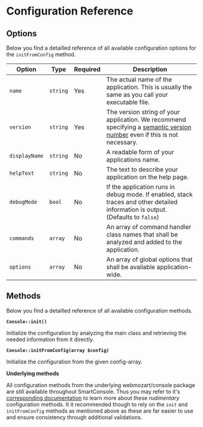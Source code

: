 <h1>Configuration Reference</h1>

## Options

Below you find a detailled reference of all available configuration options for the `initFromConfig` method.

| Option | Type | Required | Description |
|---------------|----------|----------|-------------------------------------------------------------------------------------------------------------------------------------------------|
| `name` | `string` | Yes | The actual name of the application. This is usually the same as you call your executable file. |
| `version` | `string` | Yes | The version string of your application. We recommend specifying a [semantic version number](https://semver.org/) even if this is not necessary. |
| `displayName` | `string` | No | A readable form of your applications name. |
| `helpText` | `string` | No | The text to describe your application on the help page. |
| `debugMode` | `bool` | No | If the application runs in debug mode. If enabled, stack traces and other detailed information is output. (Defaults to `false`) |
| `commands` | `array` | No | An array of command handler class names that shall be analyzed and added to the application. |
| `options` | `array` | No | An array of global options that shall be available application-wide. |

## Methods

Below you find a detailled reference of all available configuration methods.

**`Console::init()`**

Initialize the configuration by analyzing the main class and retrieving the needed information from it directly.

**`Console::initFromConfig(array $config)`**

Initialize the configuration from the given config-array.

**Underlying methods**

All configuration methods from the underlying webmozart/console package are still available throughout SmartConsole.
Thus you may refer to it's [corresponding documentation](https://github.com/webmozart/console/blob/master/README.md#basic-configuration) to learn more about these _rudimentary_ configuration methods.
It it recommended though to rely on the `init` and `initFromConfig` methods as mentioned above as these are far easier to use and ensure consistency through additional validations.